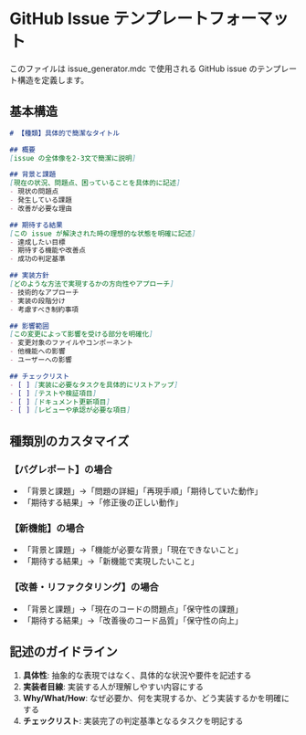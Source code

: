 # GitHub Issue テンプレートフォーマット

このファイルは issue_generator.mdc で使用される GitHub issue のテンプレート構造を定義します。

## 基本構造

```markdown
# 【種類】具体的で簡潔なタイトル

## 概要
[issue の全体像を2-3文で簡潔に説明]

## 背景と課題  
[現在の状況、問題点、困っていることを具体的に記述]
- 現状の問題点
- 発生している課題
- 改善が必要な理由

## 期待する結果
[この issue が解決された時の理想的な状態を明確に記述]
- 達成したい目標
- 期待する機能や改善点
- 成功の判定基準

## 実装方針
[どのような方法で実現するかの方向性やアプローチ]
- 技術的なアプローチ
- 実装の段階分け
- 考慮すべき制約事項

## 影響範囲
[この変更によって影響を受ける部分を明確化]
- 変更対象のファイルやコンポーネント
- 他機能への影響
- ユーザーへの影響

## チェックリスト
- [ ] [実装に必要なタスクを具体的にリストアップ]
- [ ] [テストや検証項目]
- [ ] [ドキュメント更新項目]
- [ ] [レビューや承認が必要な項目]
```

## 種類別のカスタマイズ

### 【バグレポート】の場合
- 「背景と課題」→「問題の詳細」「再現手順」「期待していた動作」
- 「期待する結果」→「修正後の正しい動作」

### 【新機能】の場合  
- 「背景と課題」→「機能が必要な背景」「現在できないこと」
- 「期待する結果」→「新機能で実現したいこと」

### 【改善・リファクタリング】の場合
- 「背景と課題」→「現在のコードの問題点」「保守性の課題」  
- 「期待する結果」→「改善後のコード品質」「保守性の向上」

## 記述のガイドライン

1. **具体性**: 抽象的な表現ではなく、具体的な状況や要件を記述する
2. **実装者目線**: 実装する人が理解しやすい内容にする  
3. **Why/What/How**: なぜ必要か、何を実現するか、どう実装するかを明確にする
4. **チェックリスト**: 実装完了の判定基準となるタスクを明記する 